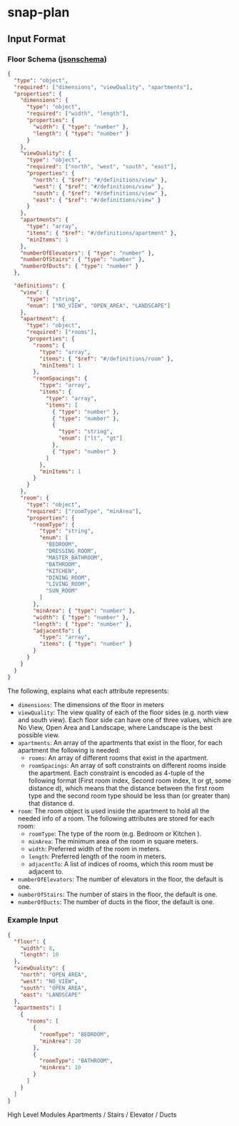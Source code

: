 # snap-plan

## Input Format

### Floor Schema ([jsonschema](https://python-jsonschema.readthedocs.io/en/stable/))

```json
{
  "type": "object",
  "required": ["dimensions", "viewQuality", "apartments"],
  "properties": {
    "dimensions": {
      "type": "object",
      "required": ["width", "length"],
      "properties": {
        "width": { "type": "number" },
        "length": { "type": "number" }
      }
    },
    "viewQuality": {
      "type": "object",
      "required": ["north", "west", "south", "east"],
      "properties": {
        "north": { "$ref": "#/definitions/view" },
        "west": { "$ref": "#/definitions/view" },
        "south": { "$ref": "#/definitions/view" },
        "east": { "$ref": "#/definitions/view" }
      }
    },
    "apartments": {
      "type": "array",
      "items": { "$ref": "#/definitions/apartment" },
      "minItems": 1
    },
    "numberOfElevators": { "type": "number" },
    "numberOfStairs": { "type": "number" },
    "numberOfDucts": { "type": "number" }
  },

  "definitions": {
    "view": {
      "type": "string",
      "enum": ["NO_VIEW", "OPEN_AREA", "LANDSCAPE"]
    },
    "apartment": {
      "type": "object",
      "required": ["rooms"],
      "properties": {
        "rooms": {
          "type": "array",
          "items": { "$ref": "#/definitions/room" },
          "minItems": 1
        },
        "roomSpacings": {
          "type": "array",
          "items": {
            "type": "array",
            "items": [
              { "type": "number" },
              { "type": "number" },
              {
                "type": "string",
                "enum": ["lt", "gt"]
              },
              { "type": "number" }
            ]
          },
          "minItems": 1
        }
      }
    },
    "room": {
      "type": "object",
      "required": ["roomType", "minArea"],
      "properties": {
        "roomType": {
          "type": "string",
          "enum": [
            "BEDROOM",
            "DRESSING_ROOM",
            "MASTER_BATHROOM",
            "BATHROOM",
            "KITCHEN",
            "DINING_ROOM",
            "LIVING_ROOM",
            "SUN_ROOM"
          ]
        },
        "minArea": { "type": "number" },
        "width": { "type": "number" },
        "length": { "type": "number" },
        "adjacentTo": { 
          "type": "array",
          "items": { "type": "number" }
        }
      }
    }
  }
}
```

The following, explains what each attribute represents:

- `dimensions`: The dimensions of the floor in meters
- `viewQuality`: The view quality of each of the floor sides (e.g. north view and south view). Each floor side can have one of three values, which are No View, Open Area and Landscape, where Landscape is the best possible view.
- `apartments`: An array of the apartments that exist in the floor, for each apartment the following is needed:
  - `rooms`: An array of different rooms that exist in the apartment.
  - `roomSpacings`: An array of soft constraints on different rooms inside the apartment. Each constraint is encoded as 4-tuple of the following format (First room index, Second room index, lt or gt, some distance d), which means that the distance between the first room type and the second room type should be less than (or greater than) that distance d.
- `room`: The room object is used inside the apartment to hold all the needed info of a room. The following attributes are stored for each room:
  - `roomType`: The type of the room (e.g. Bedroom or Kitchen ).
  - `minArea`: The minimum area of the room in square meters.
  - `width`: Preferred width of the room in meters.
  - `length`: Preferred length of the room in meters.
  - `adjacentTo`: A list of indices of rooms, which this room must be adjacent to.
- `numberOfElevators`: The number of elevators in the floor, the default is one.
- `numberOfStairs`: The number of stairs in the floor, the default is one.
- `numberOfDucts`: The number of ducts in the floor, the default is one.

### Example Input

```json
{
  "floor": {
    "width": 8,
    "length": 10
  },
  "viewQuality": {
    "north": "OPEN_AREA",
    "west": "NO_VIEW",
    "south": "OPEN_AREA",
    "east": "LANDSCAPE"
  },
  "apartments": [
    {
      "rooms": [
        {
          "roomType": "BEDROOM",
          "minArea": 20
        },
        {
          "roomType": "BATHROOM",
          "minArea": 10
        }
      ]
    }
  ]
}
```

High Level Modules
Apartments / Stairs / Elevator / Ducts
